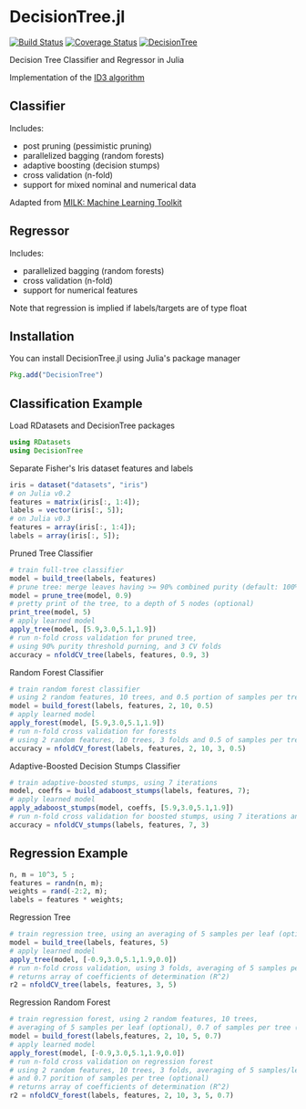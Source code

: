 # DecisionTree.jl

[![Build Status](https://travis-ci.org/bensadeghi/DecisionTree.jl.svg?branch=master)](https://travis-ci.org/bensadeghi/DecisionTree.jl)
[![Coverage Status](https://coveralls.io/repos/bensadeghi/DecisionTree.jl/badge.svg?branch=master)](https://coveralls.io/r/bensadeghi/DecisionTree.jl?branch=master)
[![DecisionTree](http://pkg.julialang.org/badges/DecisionTree_release.svg)](http://pkg.julialang.org/?pkg=DecisionTree&ver=release)

Decision Tree Classifier and Regressor in Julia

Implementation of the [ID3 algorithm](http://en.wikipedia.org/wiki/ID3_algorithm)

## Classifier
Includes:
* post pruning (pessimistic pruning)
* parallelized bagging (random forests)
* adaptive boosting (decision stumps)
* cross validation (n-fold)
* support for mixed nominal and numerical data

Adapted from [MILK: Machine Learning Toolkit](https://github.com/luispedro/milk)

## Regressor
Includes:
* parallelized bagging (random forests)
* cross validation (n-fold)
* support for numerical features

Note that regression is implied if labels/targets are of type float

## Installation
You can install DecisionTree.jl using Julia's package manager
```julia
Pkg.add("DecisionTree")
```

## Classification Example
Load RDatasets and DecisionTree packages
```julia
using RDatasets
using DecisionTree
```
Separate Fisher's Iris dataset features and labels
```julia
iris = dataset("datasets", "iris")
# on Julia v0.2
features = matrix(iris[:, 1:4]);
labels = vector(iris[:, 5]);
# on Julia v0.3
features = array(iris[:, 1:4]);
labels = array(iris[:, 5]);
```
Pruned Tree Classifier
```julia
# train full-tree classifier
model = build_tree(labels, features)
# prune tree: merge leaves having >= 90% combined purity (default: 100%)
model = prune_tree(model, 0.9)
# pretty print of the tree, to a depth of 5 nodes (optional)
print_tree(model, 5)
# apply learned model
apply_tree(model, [5.9,3.0,5.1,1.9])
# run n-fold cross validation for pruned tree,
# using 90% purity threshold purning, and 3 CV folds
accuracy = nfoldCV_tree(labels, features, 0.9, 3)
```
Random Forest Classifier
```julia
# train random forest classifier
# using 2 random features, 10 trees, and 0.5 portion of samples per tree (optional)
model = build_forest(labels, features, 2, 10, 0.5)
# apply learned model
apply_forest(model, [5.9,3.0,5.1,1.9])
# run n-fold cross validation for forests
# using 2 random features, 10 trees, 3 folds and 0.5 of samples per tree (optional)
accuracy = nfoldCV_forest(labels, features, 2, 10, 3, 0.5)
```
Adaptive-Boosted Decision Stumps Classifier
```julia
# train adaptive-boosted stumps, using 7 iterations
model, coeffs = build_adaboost_stumps(labels, features, 7);
# apply learned model
apply_adaboost_stumps(model, coeffs, [5.9,3.0,5.1,1.9])
# run n-fold cross validation for boosted stumps, using 7 iterations and 3 folds
accuracy = nfoldCV_stumps(labels, features, 7, 3)
```

## Regression Example
```julia
n, m = 10^3, 5 ;
features = randn(n, m);
weights = rand(-2:2, m);
labels = features * weights;
```
Regression Tree
```julia
# train regression tree, using an averaging of 5 samples per leaf (optional)
model = build_tree(labels, features, 5)
# apply learned model
apply_tree(model, [-0.9,3.0,5.1,1.9,0.0])
# run n-fold cross validation, using 3 folds, averaging of 5 samples per leaf (optional)
# returns array of coefficients of determination (R^2)
r2 = nfoldCV_tree(labels, features, 3, 5)
```
Regression Random Forest
```julia
# train regression forest, using 2 random features, 10 trees,
# averaging of 5 samples per leaf (optional), 0.7 of samples per tree (optional)
model = build_forest(labels,features, 2, 10, 5, 0.7)
# apply learned model
apply_forest(model, [-0.9,3.0,5.1,1.9,0.0])
# run n-fold cross validation on regression forest
# using 2 random features, 10 trees, 3 folds, averaging of 5 samples/leaf (optional),
# and 0.7 porition of samples per tree (optional)
# returns array of coefficients of determination (R^2)
r2 = nfoldCV_forest(labels, features, 2, 10, 3, 5, 0.7)
```

